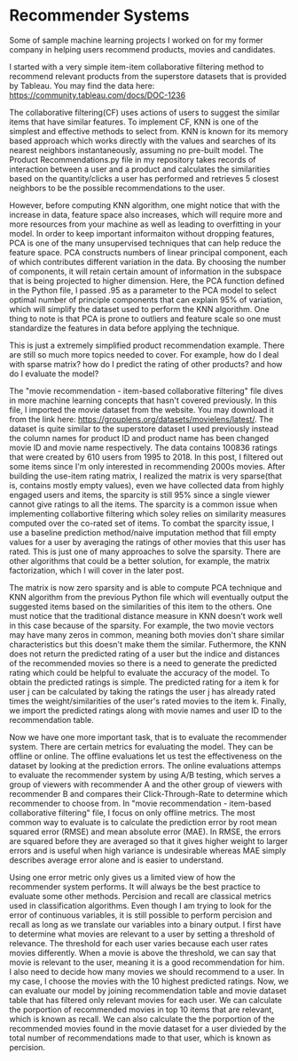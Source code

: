 # Recommender Systems
Some of sample machine learning projects I worked on for my former company in helping users recommend products, movies and candidates.

I started with a very simple item-item collaborative filtering method to recommend relevant products from the superstore datasets that is provided by Tableau. You may find the data here: https://community.tableau.com/docs/DOC-1236

The collaborative filtering(CF) uses actions of users to suggest the similar items that have similar features. To implement CF, KNN is one of the simplest and effective methods to select from. KNN is known for its memory based approach which works directly with the values and searches of its nearest neighbors instantaneously, assuming no pre-built model. The Product Recommendations.py file in my repository takes records of interaction between a user and a product and calculates the similarities based on the quantity/clicks a user has performed and retrieves 5 closest neighbors to be the possible recommendations to the user.

However, before computing KNN algorithm, one might notice that with the increase in data, feature space also increases, which will require more and more resources from your machine as well as leading to overfitting in your model. In order to keep important informaiton without dropping features, PCA is one of the many unsupervised techniques that can help reduce the feature space. PCA constructs numbers of linear principal component, each of which contributes different variation in the data. By choosing the number of components, it will retain certain amount of information in the subspace that is being projected to higher dimension. Here, the PCA function defined in the Python file, I passed .95 as a parameter to the PCA model to select optimal number of principle components that can explain 95% of variation, which will simplify the dataset used to perform the KNN algorithm. One thing to note is that PCA is prone to outliers and feature scale so one must standardize the features in data before applying the technique.

This is just a extremely simplified product recommendation example. There are still so much more topics needed to cover. For example, how do I deal with sparse matrix? how do I predict the rating of other products? and how do I evaluate the model?

The "movie recommendation - item-based collaborative filtering" file dives in more machine learning concepts that hasn't covered previously. In this file, I imported the movie dataset from the website. You may download it from the link here: https://grouplens.org/datasets/movielens/latest/. The dataset is quite similar to the superstore dataset I used previously instead the column names for product ID and product name has been changed movie ID and movie name respectively. The data contains 100836 ratings that were created by 610 users from 1995 to 2018. In this post, I filtered out some items since I'm only interested in recommending 2000s movies. After building the use-item rating matrix, I realized the matrix is very sparse(that is, contains mostly empty values), even we have collected data from highly engaged users and items, the sparcity is still 95% since a single viewer cannot give ratings to all the items. The sparcity is a common issue when implementing collabortive filtering which soley relies on similarity measures computed over the co-rated set of items. To combat the sparcity issue, I use a baseline prediction method/naive imputation method that fill empty values for a user by averaging the ratings of other movies that this user has rated. This is just one of many approaches to solve the sparsity. There are other algorithms that could be a better solution, for example, the matrix factorization, which I will cover in the later post. 

The matrix is now zero sparsity and is able to compute PCA technique and KNN algorithm from the previous Python file which will eventually output the suggested items based on the similarities of this item to the others. One must notice that the traditional distance measure in KNN doesn't work well in this case because of the sparsity. For example, the two movie vectors may have many zeros in common, meaning both movies don't share similar characteristics but this doesn't make them the similar. Futhermore, the KNN does not return the predicted rating of a user but the indice and distances of the recommended movies so there is a need to generate the predicted rating which could be helpful to evaluate the accuracy of the model. To obtain the predicted ratings is simple. The predicted rating for a item k for user j can be calculated by taking the ratings the user j has already rated times the weight/similarities of the user's rated movies to the item k. Finally, we import the predicted ratings along with movie names and user ID to the recommendation table.
   
Now we have one more important task, that is to evaluate the recommender system. There are certain metrics for evaluating the model. They can be offline or online. The offline evaluations let us test the effectiveness on the dataset by looking at the prediction errors. The online evaluations attemps to evaluate the recommender system by using A/B testing, which serves a group of viewers with recommender A and the other group of viewers with recommender B and compares their Click-Through-Rate to determine which recommender to choose from. In "movie recommendation - item-based collaborative filtering" file, I focus on only offline metrics. The most common way to evaluate is to calculate the prediction error by root mean squared error (RMSE) and mean absolute error (MAE). In RMSE, the errors are squared before they are averaged so that it gives higher weight to larger errors and is useful when high variance is undesirable whereas MAE simply describes average error alone and is easier to understand.  

Using one error metric only gives us a limited view of how the recommender system performs. It will always be the best practice to evaluate some other methods. Percision and recall are classical metrics used in classification algorithms. Even though I am trying to look for the error of continuous variables, it is still possible to perform percision and recall as long as we translate our variables into a binary output. I first have to determine what movies are relevant to a user by setting a threshold of relevance. The threshold for each user varies because each user rates movies differently. When a movie is above the threshold, we can say that movie is relevant to the user, meaning it is a good recommendation for him. I also need to decide how many movies we should recommend to a user. In my case, I choose the movies with the 10 highest predicted ratings. Now, we can evaluate our model by joining recommendation table and movie dataset table that has filtered only relevant movies for each user. We can calculate the porportion of recommended movies in top 10 items that are relevant, which is known as recall. We can also calculate the the porportion of the recommended movies found in the movie dataset for a user divieded by the total number of recommendations made to that user, which is known as percision. 
